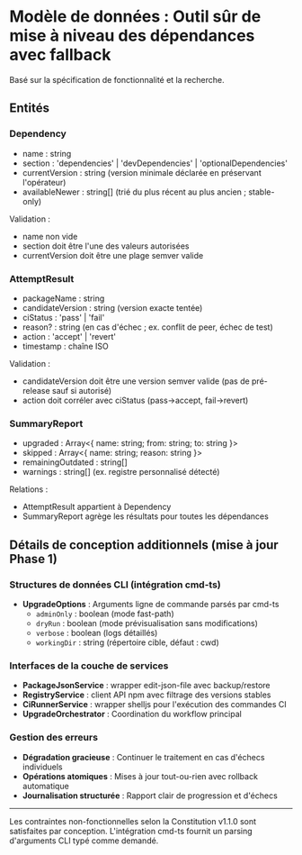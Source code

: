 # Modèle de données : Outil sûr de mise à niveau des dépendances avec fallback

Basé sur la spécification de fonctionnalité et la recherche.

## Entités

### Dependency

- name : string
- section : 'dependencies' | 'devDependencies' | 'optionalDependencies'
- currentVersion : string (version minimale déclarée en préservant
  l'opérateur)
- availableNewer : string[] (trié du plus récent au plus ancien ;
  stable-only)

Validation :

- name non vide
- section doit être l'une des valeurs autorisées
- currentVersion doit être une plage semver valide

### AttemptResult

- packageName : string
- candidateVersion : string (version exacte tentée)
- ciStatus : 'pass' | 'fail'
- reason? : string (en cas d'échec ; ex. conflit de peer, échec de test)
- action : 'accept' | 'revert'
- timestamp : chaîne ISO

Validation :

- candidateVersion doit être une version semver valide (pas de pré-release
  sauf si autorisé)
- action doit corréler avec ciStatus (pass→accept, fail→revert)

### SummaryReport

- upgraded : Array<{ name: string; from: string; to: string }>
- skipped : Array<{ name: string; reason: string }>
- remainingOutdated : string[]
- warnings : string[] (ex. registre personnalisé détecté)

Relations :

- AttemptResult appartient à Dependency
- SummaryReport agrège les résultats pour toutes les dépendances

## Détails de conception additionnels (mise à jour Phase 1)

### Structures de données CLI (intégration cmd-ts)

- **UpgradeOptions** : Arguments ligne de commande parsés par cmd-ts
  - `adminOnly` : boolean (mode fast-path)
  - `dryRun` : boolean (mode prévisualisation sans modifications)
  - `verbose` : boolean (logs détaillés)
  - `workingDir` : string (répertoire cible, défaut : cwd)

### Interfaces de la couche de services

- **PackageJsonService** : wrapper edit-json-file avec backup/restore
- **RegistryService** : client API npm avec filtrage des versions stables
- **CiRunnerService** : wrapper shelljs pour l'exécution des commandes CI
- **UpgradeOrchestrator** : Coordination du workflow principal

### Gestion des erreurs

- **Dégradation gracieuse** : Continuer le traitement en cas d'échecs
  individuels
- **Opérations atomiques** : Mises à jour tout-ou-rien avec rollback
  automatique
- **Journalisation structurée** : Rapport clair de progression et d'échecs

---

Les contraintes non-fonctionnelles selon la Constitution v1.1.0 sont
satisfaites par conception. L'intégration cmd-ts fournit un parsing
d'arguments CLI typé comme demandé.
